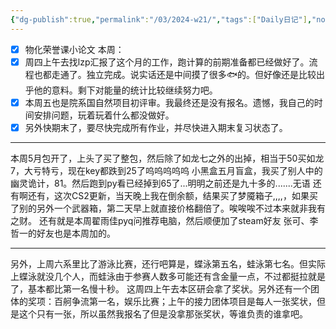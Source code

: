 ```yaml
---
{"dg-publish":true,"permalink":"/03/2024-w21/","tags":["Daily日记"],"noteIcon":"","created":"2025-01-31T00:35","updated":"2025-07-01T13:38"}
---
```


- [x] 物化荣誉课小论文
本周：
- [x] 周四上午去找lzp汇报了这个月的工作，跑计算的前期准备都已经做好了。流程也都走通了。独立完成。说实话还是中间摸了很多🐟的。但好像还是比较出乎他的意料。剩下对能量的统计比较继续努力吧。
- [x] 本周五也是院系国自然项目初评审。我最终还是没有报名。遗憾，我自己的时间安排问题，玩着玩着什么都没做好。
- [x] 另外快期末了，要尽快完成所有作业，并尽快进入期末复习状态了。
**************** ********************** *****
本周5月包开了，上头了买了整包，然后除了如龙七之外的出掉，相当于50买如龙7，大亏特亏，现在key都跌到25了呜呜呜呜呜
小黑盒五月盲盒，我买了别人中的幽灵诡计，81。然后跑到py看已经掉到65了...明明之前还是九十多的.......无语
还有啊还有，这次CS2更新，当天晚上我在倒余额，结果买了梦魇箱子,,,,，如果买了别的另外一个武器箱，第二天早上就直接价格翻倍了。唉唉唉不过本来就非我有之财。
还有就是本周翟雨佳pyq问推荐电脑，然后顺便加了steam好友
张可、李哲一的好友也是本周加的。
****************
另外，上周六系里比了游泳比赛，还行吧算是，蝶泳第五名，蛙泳第七名。但实际上蝶泳就没几个人，而蛙泳由于参赛人数多可能还有含金量一点，不过都挺拉就是了，基本都比第一名慢十秒。
这周四上午去本区研会拿了奖状。另外还有一个团体的奖项：百舸争流第一名，娱乐比赛；上午的接力团体项目是每人一张奖状，但是这个只有一张，所以虽然我报名了但是没拿那张奖状，等谁负责的谁拿吧。